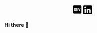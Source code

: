 
<p align='center'>
<a href="https://dev.to/noelvarga25"><img height="30" src="https://github.com/noelvarga25/noelvarga25/blob/main/assets/dev.png"></a>
<a href="https://www.linkedin.com/in/noelvarga/"><img height="28" src="https://github.com/noelvarga25/noelvarga25/blob/main/assets/linkedin.png"></a>
</p>

### Hi there 👋

<!--
**noelvarga25/noelvarga25** is a ✨ _special_ ✨ repository because its `README.md` (this file) appears on your GitHub profile.

Here are some ideas to get you started:

- 🔭 I’m currently working on ...
- 🌱 I’m currently learning ...
- 👯 I’m looking to collaborate on ...
- 🤔 I’m looking for help with ...
- 💬 Ask me about ...
- 📫 How to reach me: ...
- 😄 Pronouns: ...
- ⚡ Fun fact: ...
-->
